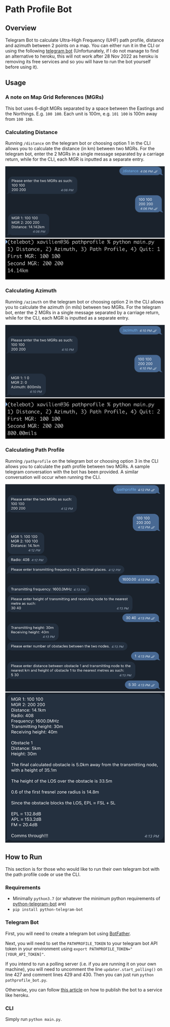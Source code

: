 # Path Profile Bot

## Overview
Telegram Bot to calculate Ultra-High Frequency (UHF) path profile, distance and azimuth between 2 points on a map. You can either run it in the CLI or using the following [telegram bot](https://telegram.me/pathprofile_bot) (Unfortunately, if I do not manage to find an alternative to heroku, this will not work after 28 Nov 2022 as heroku is removing its free services and so you will have to run the bot yourself before using it).

## Usage
### A note on Map Grid References (MGRs)
This bot uses 6-digit MGRs separated by a space between the Eastings and the Northings. E.g. `100 100`. Each unit is 100m, e.g. `101 100` is 100m away from `100 100`.

### Calculating Distance
Running `/distance` on the telegram bot or choosing option 1 in the CLI allows you to calculate the distance (in km) between two MGRs. For the telegram bot, enter the 2 MGRs in a single message separated by a carriage return, while for the CLI, each MGR is inputted as a separate entry.

![Telegram Distance Screenshot](images/distance1.png)
![CLI Distance Screenshot](images/distance2.png)

### Calculating Azimuth
Running `/azimuth` on the telegram bot or choosing option 2 in the CLI allows you to calculate the azimuth (in mils) between two MGRs. For the telegram bot, enter the 2 MGRs in a single message separated by a carriage return, while for the CLI, each MGR is inputted as a separate entry.

![Telegram Azimuth Screenshot](images/azimuth1.png)
![CLI Azimuth Screenshot](images/azimuth2.png)

### Calculating Path Profile
Running `/pathprofile` on the telegram bot or choosing option 3 in the CLI allows you to calculate the path profile between two MGRs. A sample telegram conversation with the bot has been provided. A similar conversation will occur when running the CLI.

![Telegram Path Profile Screenshot 1](images/pathprofile1.png)
![Telegram Path Profile Screenshot 2](images/pathprofile2.png)


## How to Run
This section is for those who would like to run their own telegram bot with the path profile code or use the CLI.

### Requirements
- Minimally `python3.7` (or whatever the minimum python requirements of [python-telegram-bot](https://python-telegram-bot.readthedocs.io) are)
- `pip install python-telegram-bot`

### Telegram Bot
First, you will need to create a telegram bot using [BotFather](https://t.me/botfather).

Next, you will need to set the `PATHPROFILE_TOKEN` to your telegram bot API token in your environment using `export PATHPROFILE_TOKEN="[YOUR_API_TOKEN]"`.

If you intend to run a polling server (i.e. if you are running it on your own machine), you will need to uncomment the line `updater.start_polling()` on line 427 and comment lines 429 and 430. Then you can just run `python pathprofile_bot.py`.

Otherwise, you can follow [this article](https://towardsdatascience.com/how-to-deploy-a-telegram-bot-using-heroku-for-free-9436f89575d2) on how to publish the bot to a service like heroku.



### CLI
Simply run `python main.py`.
